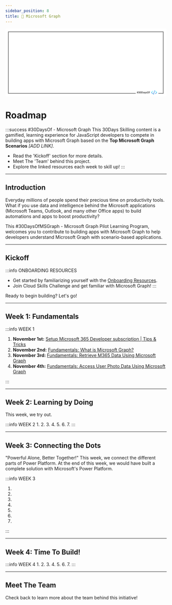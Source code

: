 ```yaml
---
sidebar_position: 8
title: 🔗 Microsoft Graph
---
```


![Banner Placeholder](./../../static/img/banners/empty.png) 

# Roadmap

:::success #30DaysOf - Microsoft Graph
This 30Days Skilling content is a gamified, learning experience for JavaScript developers to compete in building apps with Microsoft Graph based on the **Top Microsoft Graph Scenarios** _[ADD LINK]_. 

 * Read the 'Kickoff' section for more details. 
 * Meet The 'Team' behind this project. 
 * Explore the linked resources each week to skill up! 
:::

---

## Introduction
Everyday millions of people spend their precious time on productivity tools. What if you use data and intelligence behind the Microsoft applications (Microsoft Teams, Outlook, and many other Office apps) to build automations and apps to boost productivity?  

This #30DaysOfMSGraph - Microsoft Graph Pilot Learning Program, welcomes you to contribute to building apps with Microsoft Graph to help developers understand Microsoft Graph with scenario-based applications. 

---

## Kickoff

:::info ONBOARDING RESOURCES

 * Get started by familiarizing yourself with the [Onboarding Resources](https://aka.ms/Pre30DL).
 * Join Cloud Skills Challenge and get familiar with Microsoft Graph!
:::

Ready to begin building? Let's go!

---

## Week 1: Fundamentals

:::info WEEK 1 

1. **November 1st:** [Setup Microsoft 365 Developer subscription | Tips & Tricks](https://www.youtube.com/watch?v=DhhpJ1UjbJ0) 
2. **November 2nd:** [Fundamentals: What is Microsoft Graph?](https://learn.microsoft.com/en-us/training/modules/msgraph-intro-overview/) 
3. **November 3rd:** [Fundamentals: Retrieve M365 Data Using Microsoft Graph](https://learn.microsoft.com/en-us/training/modules/msgraph-javascript-app/) 
4. **November 4th:** [Fundamentals: Access User Photo Data Using Microsoft Graph](https://learn.microsoft.com/en-us/training/modules/msgraph-user-photo-information/)

:::

---

## Week 2: Learning by Doing
This week, we try out.

:::info WEEK 2 
1. 
2. 
3.
4.
5.
6.
7.
:::

---

## Week 3: Connecting the Dots
"Powerful Alone, Better Together!" This week, we connect the different parts of Power Platform. At the end of this week, we would have built a complete solution with Microsoft's Power Platform.

:::info WEEK 3 

1. 
2. 
3.
4.
5.
6.
7.
:::

---

## Week 4: Time To Build!

:::info WEEK 4
1. 
2. 
3.
4.
5.
6.
7.
:::

---

## Meet The Team

Check back to learn more about the team behind this initiative!

